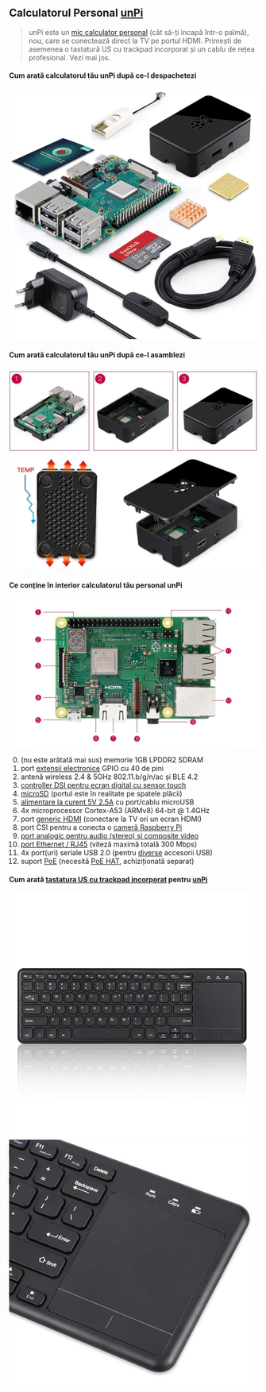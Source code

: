 ## Calculatorul Personal [unPi](https://www.unpi.ro/)

> unPi este un [mic calculator personal](https://www.raspberrypi.org/products/raspberry-pi-3-model-b-plus/) (cât să-ți încapă într-o palmă), nou, care se conectează direct la TV pe portul HDMI. Primești de asemenea o tastatură US cu trackpad incorporat și un cablu de rețea profesional. Vezi mai jos.

#### Cum arată calculatorul tău unPi după ce-l despachetezi

![Raspberry Pi 3B+ kit original](componente.jpg)

#### Cum arată calculatorul tău unPi după ce-l asamblezi

![Raspberry Pi 3B+ kit asamblat](asamblat.jpg)
![Raspberry Pi 3B+ kit final](final.jpg)

#### Ce conține în interior calculatorul tău personal unPi

![Raspberry Pi 3B+ placa de bază](pi3board.jpg)

0. (nu este arătată mai sus) memorie 1GB LPDDR2 SDRAM
1. port [extensii electronice](https://www.adafruit.com/categories/405) GPIO cu 40 de pini
2. antenă wireless 2.4 & 5GHz 802.11.b/g/n/ac și BLE 4.2
3. [controller DSI pentru ecran digital cu sensor touch](https://www.adafruit.com/categories/804)
4. [microSD](https://www.amazon.de/Samsung-Micro-Class-Speicherkarte-Adapter/dp/B06XFSZGCC/) (portul este în realitate pe spatele plăcii)
5. [alimentare la curent 5V 2.5A](https://www.amazon.de/gp/product/B07G9V43VR/) cu port/cablu microUSB
6. 4x microprocessor Cortex-A53 (ARMv8) 64-bit @ 1.4GHz
7. port [generic HDMI](https://www.amazon.de/AmazonBasics-HL-007306-Hochgeschwindigkeits-HDMI-Kabel-Ethernet-4K-Videowiedergabe-Schwarz/dp/B014I8SSD0/) (conectare la TV ori un ecran HDMI)
8. port CSI pentru a conecta o [cameră Raspberry Pi](https://www.raspberrypi.org/products/camera-module-v2/)
9. [port analogic pentru audio (stereo) și composite video](https://www.adafruit.com/product/2881)
10. [port Ethernet / RJ45](https://www.amazon.de/gp/product/B00QV1F19C/) (viteză maximă totală 300 Mbps)
11. 4x port(uri) seriale USB 2.0 (pentru [diverse](http://plus.unpi.ro/) accesorii USB)
12. suport [PoE](https://en.wikipedia.org/wiki/Power_over_Ethernet) (necesită [PoE HAT](https://www.raspberrypi.org/products/poe-hat/), achiziționată separat)

#### Cum arată [tastatura US cu trackpad incorporat](https://www.amazon.de/gp/product/B07HG5Q851/) pentru [unPi](https://www.unpi.ro/)

![tastatura unPi](tastatura.jpg) ![trackpad de la tastatura unPi](trackpad.jpg)
